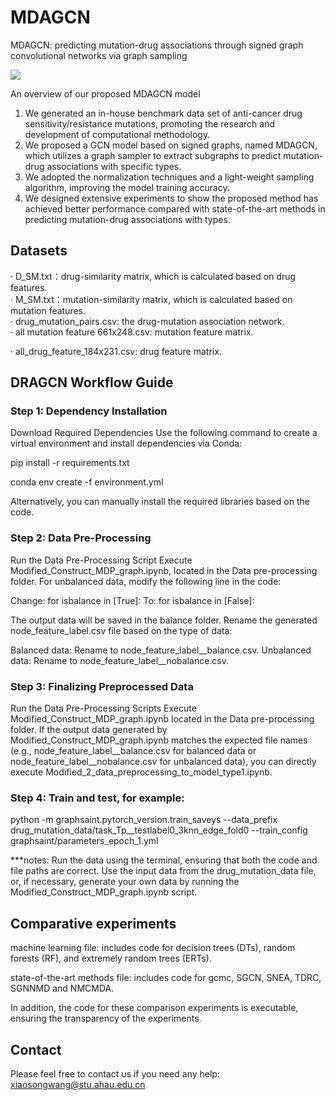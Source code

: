 # MDAGCN

MDAGCN: predicting mutation-drug associations through signed graph convolutional networks via graph sampling



![](/MDAGCN-main/workflow.png)

 An overview of our proposed MDAGCN model

1) We generated an in-house benchmark data set of anti-cancer drug sensitivity/resistance mutations, promoting the research and development of computational methodology.
2) We proposed a GCN model based on signed graphs, named MDAGCN, which utilizes a graph sampler to extract subgraphs to predict mutation-drug associations with specific types.
3) We adopted the normalization techniques and a light-weight sampling algorithm, improving the model training accuracy.
4) We designed extensive experiments to show the proposed method has achieved better performance compared with state-of-the-art methods in predicting mutation-drug associations with types.



## Datasets
· D_SM.txt：drug-similarity matrix, which is calculated based on drug features.  
· M_SM.txt：mutation-similarity matrix, which is calculated based on mutation features.  
· drug_mutation_pairs.csv: the drug-mutation association network.  
· all mutation feature 661x248.csv: mutation feature matrix.

· all_drug_feature_184x231.csv: drug feature matrix.



## DRAGCN Workflow Guide
### Step 1: Dependency Installation

Download Required Dependencies
Use the following command to create a virtual environment and install dependencies via Conda:

pip install -r requirements.txt

conda env create -f environment.yml

Alternatively, you can manually install the required libraries based on the code.

### Step 2: Data Pre-Processing

Run the Data Pre-Processing Script
Execute Modified_Construct_MDP_graph.ipynb, located in the Data pre-processing folder.
For unbalanced data, modify the following line in the code:

Change: 
for isbalance in [True]: 
To:
for isbalance in [False]:

The output data will be saved in the balance folder. Rename the generated node_feature_label.csv file based on the type of data:

Balanced data: Rename to node_feature_label__balance.csv.
Unbalanced data: Rename to node_feature_label__nobalance.csv.

### Step 3: Finalizing Preprocessed Data

Run the Data Pre-Processing Scripts
Execute Modified_Construct_MDP_graph.ipynb located in the Data pre-processing folder.
If the output data generated by Modified_Construct_MDP_graph.ipynb matches the expected file names (e.g., node_feature_label__balance.csv for balanced data or node_feature_label__nobalance.csv for unbalanced data), you can directly execute Modified_2_data_preprocessing_to_model_type1.ipynb.
   
### Step 4: Train and test, for example:

python -m graphsaint.pytorch_version.train_saveys --data_prefix drug_mutation_data/task_Tp__testlabel0_3knn_edge_fold0  --train_config graphsaint/parameters_epoch_1.yml

***notes: Run the data using the terminal, ensuring that both the code and file paths are correct. Use the input data from the drug_mutation_data file, or, if necessary, generate your own data by running the Modified_Construct_MDP_graph.ipynb script.


## Comparative experiments
machine learning file: includes code for decision trees (DTs), random forests (RF), and extremely random trees (ERTs).

state-of-the-art methods file: includes code for gcmc, SGCN, SNEA, TDRC, SGNNMD and NMCMDA.

In addition, the code for these comparison experiments is executable, ensuring the transparency of the experiments.


## Contact

Please feel free to contact us if you need any help: xiaosongwang@stu.ahau.edu.cn


